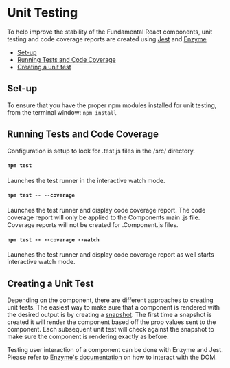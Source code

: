 # Unit Testing

To help improve the stability of the Fundamental React components, unit testing and code coverage reports are created using [Jest](https://jestjs.io/) and [Enzyme](https://github.com/airbnb/enzyme)

- [Set-up](#set-up)
- [Running Tests and Code Coverage](#running-tests-and-code-coverage)
- [Creating a unit test](#creating-a-unit-test)

## Set-up

To ensure that you have the proper npm modules installed for unit testing, from the terminal window:
`npm install`

## Running Tests and Code Coverage

Configuration is setup to look for .test.js files in the /src/ directory.

#### `npm test`

Launches the test runner in the interactive watch mode.

#### `npm test -- --coverage`

Launches the test runner and display code coverage report. The code coverage report will only be applied to the Components main .js file. Coverage reports will not be created for .Component.js files.

#### `npm test -- --coverage --watch`

Launches the test runner and display code coverage report as well starts interactive watch mode.

## Creating a Unit Test

Depending on the component, there are different approaches to creating unit tests. The easiest way to make sure that a component is rendered with the desired output is by creating a [snapshot](https://jestjs.io/docs/en/tutorial-react#snapshot-testing). The first time a snapshot is created it will render the component based off the prop values sent to the component. Each subsequent unit test will check against the snapshot to make sure the component is rendering exactly as before.

Testing user interaction of a component can be done with Enzyme and Jest. Please refer to [Enzyme's documentation](https://github.com/airbnb/enzyme#basic-usage) on how to interact with the DOM.
